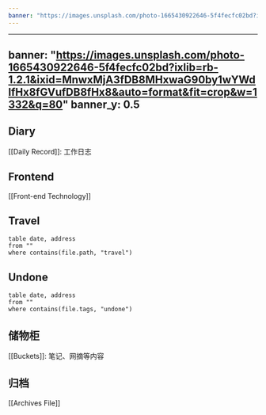 ```yaml
---
banner: "https://images.unsplash.com/photo-1665430922646-5f4fecfc02bd?ixlib=rb-1.2.1&ixid=MnwxMjA3fDB8MHxwaG90by1wYWdlfHx8fGVufDB8fHx8&auto=format&fit=crop&w=1332&q=80"
---
```

---
banner: "https://images.unsplash.com/photo-1665430922646-5f4fecfc02bd?ixlib=rb-1.2.1&ixid=MnwxMjA3fDB8MHxwaG90by1wYWdlfHx8fGVufDB8fHx8&auto=format&fit=crop&w=1332&q=80"
banner_y: 0.5
---

## Diary

[[Daily Record]]: 工作日志

## Frontend

[[Front-end Technology]]

## Travel

```dataview 
table date, address
from ""
where contains(file.path, "travel")
```

## Undone

```dataview 
table date, address
from ""
where contains(file.tags, "undone")
```

## 储物柜

[[Buckets]]: 笔记、网摘等内容

## 归档 

[[Archives File]]